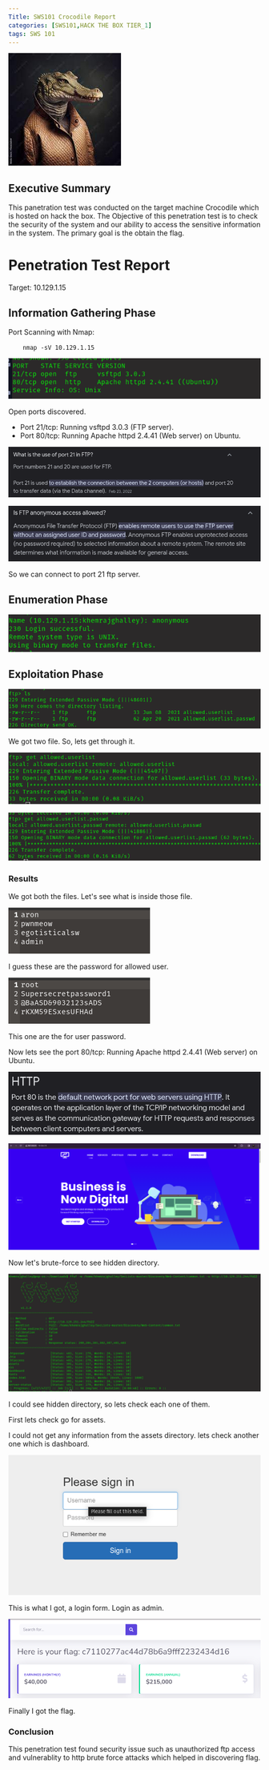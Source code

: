 ```yaml
---
Title: SWS101 Crocodile Report
categories: [SWS101,HACK THE BOX TIER_1]
tags: SWS 101
---
```


![Dancing](/assets/img/crocodile.jpeg)

## Executive Summary
This panetration test was conducted on the target machine Crocodile which is hosted on hack the box. The Objective of this penetration test is to check the security of the system and our ability to access the sensitive information in the system. The primary goal is the obtain the flag.

# Penetration Test Report
Target: 10.129.1.15

## Information Gathering Phase
Port Scanning with Nmap:

        nmap -sV 10.129.1.15


![crocodile nmap](/assets/img/crocodilenmap.png)

Open ports discovered.

* Port 21/tcp: Running vsftpd 3.0.3 (FTP server).
* Port 80/tcp: Running Apache httpd 2.4.41 (Web server) on Ubuntu.

![port 21](/assets/img/crocodile/port21.png)

![port 21](/assets/img/crocodile/ftp21.png)

So we can connect to port 21 ftp server.

## Enumeration Phase

![ftp login](/assets/img/crocodile/ftplogin.png)

## Exploitation Phase
![ftp login](/assets/img/crocodile/ftp21ls.png)

We got two file. So, lets get through it.

![ftp login](/assets/img/crocodile/ftpget1.png)

![ftp login](/assets/img/crocodile/ftpget2.png)

### Results

We got both the files. Let's see what is inside those file.

![user](/assets/img/crocodile/user1.png)

I guess these are the password for allowed user.

![passwd](/assets/img/crocodile/user2.png)

This one are the for user password.

Now lets see the port 80/tcp: Running Apache httpd 2.4.41 (Web server) on Ubuntu.

![p80tcphttp](/assets/img/crocodile/p80tcphttp.png)

![p80tcphttp](/assets/img/crocodile/webpagep80.png)

Now let's brute-force to see hidden directory.

![p80tcphttp](/assets/img/crocodile/crocodilebruteforce.png)

I could see hidden directory, so lets check each one of them.

First lets check go for assets.

I could not get any information from the assets directory. lets check another one which is dashboard.

![p80tcphttp](/assets/img/crocodile/crocodilelogin.png)

This is what I got, a login form. Login as admin.

![p80tcphttp](/assets/img/crocodile/crocodileflag.png)

Finally I got the flag.

### Conclusion

This penetration test found security issue such as unauthorized ftp access and vulnerablity to http brute force attacks which helped in discovering flag. 